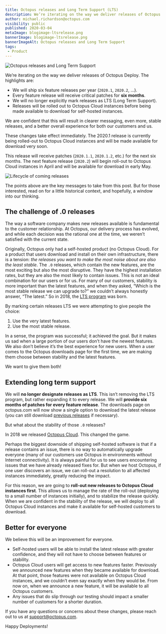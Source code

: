 ```yaml
---
title: Octopus releases and Long Term Support (LTS)
description: We’re iterating on the way we deliver releases of Octopus Deploy
author: michael.richardson@octopus.com
visibility: public
published: 2020-03-04
metaImage: blogimage-ltsrelease.png
bannerImage: blogimage-ltsrelease.png
bannerImageAlt: Octopus releases and Long Term Support
tags:
 - Product
---
```


![Octopus releases and Long Term Support](blogimage-ltsrelease.png)

We’re iterating on the way we deliver releases of Octopus Deploy.  The highlights are:

- We will ship six feature releases per year (`2020.1`, `2020.2`, ...).
- Every feature release will receive critical patches for **six months**.
- We will no longer explicitly mark releases as LTS (Long Term Support).
- Releases will be rolled out to Octopus Cloud instances before being made available to download for self-hosted instances.

We are confident that this will result in clearer messaging, even more, stable releases, and a better overall experience for both our customers and us.

These changes take effect immediately. The 2020.1 release is currently being rolled-out to Octopus Cloud instances and will be made available for download very soon.

This release will receive patches (`2020.1.1`, `2020.1.2`, etc.) for the next six months. The next feature release (`2020.2`) will begin roll-out to Octopus Cloud instances in April and will be available for download in early May.

![Lifecycle of coming releases](release-gantt.png "width=500")

The points above are the key messages to take from this post. But for those interested, read on for a little historical context, and hopefully, a window into our thinking.    

## The challenge of .0 releases

The way a software company makes new releases available is fundamental to the customer relationship. At Octopus, our delivery process has evolved, and while each decision was the rational one at the time, we weren’t satisfied with the current state.

Originally, Octopus only had a self-hosted product (no Octopus Cloud).  For a product that users download and install on their own infrastructure, there is a tension: _the releases you want to make the most noise about are also the least stable_.  The `.0` releases, which contain the new features, are the most exciting but also the most disruptive.  They have the highest installation rates, but they are also the most likely to contain issues.  This is not an ideal combination for our users or for us.  For many of our customers, stability is more important than the latest features, and when they asked, “Which is the most stable release we can upgrade to?” we couldn’t always honestly answer, “The latest.”  So in 2018, the [LTS program](https://octopus.com/blog/long-term-support) was born.      

By marking certain releases LTS we were attempting to give people the choice:

 1. Use the very latest features.
 2. Use the most stable release.

In a sense, the program was successful; it achieved the goal.  But it makes us sad when a large portion of our users don’t have the newest features. We also don’t believe it’s the best experience for new users.  When a user comes to the Octopus downloads page for the first time, we are making them choose between stability and the latest features.  

We want to give them both!

## Extending long term support

We will **no longer designate releases as LTS**. This isn’t removing the LTS program, but rather expanding it to every release. We will **provide six months of patches for every feature release**.  The downloads page on octopus.com will now show a single option to download the latest release (you can still download [previous releases](https://octopus.com/downloads/previous) if necessary).    

But what about the stability of those `.0` releases?  

In 2018 we released [Octopus Cloud](https://octopus.com/docs/octopus-cloud).  This changed the game.   

Perhaps the biggest downside of shipping self-hosted software is that if a release contains an issue, there is no way to automatically upgrade everyone (many of our customers use Octopus in environments without Internet connectivity). It is always painful for us to see users encountering issues that we have already released fixes for. But when _we_ host Octopus, if one user discovers an issue, we can roll-out a resolution to all affected instances immediately, greatly reducing the impact.

For this reason, we are going to **roll-out new releases to Octopus Cloud instances first**.  This allows us to manage the rate of the roll-out (deploying to a small number of instances initially), and to stabilize the release quickly.  When we are confident in the stability of the release, we will deploy to all Octopus Cloud instances and make it available for self-hosted customers to download.

## Better for everyone

We believe this will be an improvement for everyone.    

- Self-hosted users will be able to install the latest release with greater confidence, and they will not have to choose between features or stability.    
- Octopus Cloud users will get access to new features faster.  Previously we announced new features when they became available for download.  At that point, those features were not available on Octopus Cloud instances, and we couldn’t even say exactly when they would be.  From now on, when we announce a new feature, it will be available to all Octopus customers.   
- Any issues that do slip through our testing should impact a smaller number of customers for a shorter duration.

If you have any questions or concerns about these changes, please reach out to us at support@octopus.com.

Happy Deployments!
